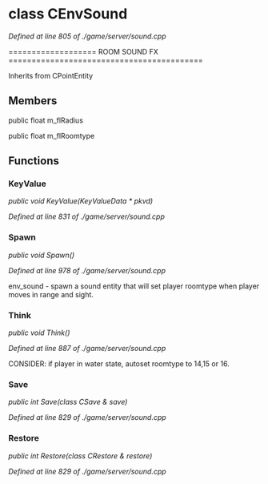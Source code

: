 # class CEnvSound

*Defined at line 805 of ./game/server/sound.cpp*

 =================== ROOM SOUND FX ==========================================



Inherits from CPointEntity



## Members

public float m_flRadius

public float m_flRoomtype



## Functions

### KeyValue

*public void KeyValue(KeyValueData * pkvd)*

*Defined at line 831 of ./game/server/sound.cpp*

### Spawn

*public void Spawn()*

*Defined at line 978 of ./game/server/sound.cpp*

 env_sound - spawn a sound entity that will set player roomtype when player moves in range and sight.

### Think

*public void Think()*

*Defined at line 887 of ./game/server/sound.cpp*

 CONSIDER: if player in water state, autoset roomtype to 14,15 or 16. 

### Save

*public int Save(class CSave & save)*

*Defined at line 829 of ./game/server/sound.cpp*

### Restore

*public int Restore(class CRestore & restore)*

*Defined at line 829 of ./game/server/sound.cpp*



